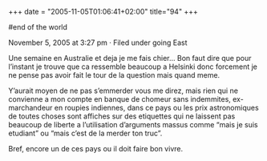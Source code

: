 +++
date = "2005-11-05T01:06:41+02:00"
title="94"
+++

#end of the world

November 5, 2005 at 3:27 pm · Filed under going East

Une semaine en Australie et deja je me fais chier… Bon faut dire que pour l’instant je trouve que ca ressemble beaucoup a Helsinki donc forcement je ne pense pas avoir fait le tour de la question mais quand meme.

Y’aurait moyen de ne pas s’emmerder vous me direz, mais rien qui ne convienne a mon compte en banque de chomeur sans indemmites, ex-marchandeur en roupies indiennes, dans ce pays ou les prix astronomiques de toutes choses sont affiches sur des etiquettes qui ne laissent pas beaucoup de liberte a l’utilisation d’arguments massus comme “mais je suis etudiant” ou “mais c’est de la merder ton truc”.

Bref, encore un de ces pays ou il doit faire bon vivre.


